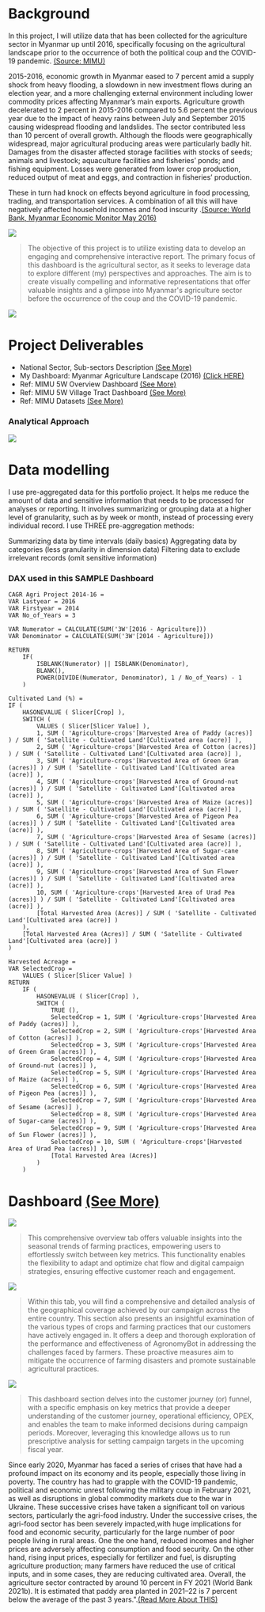 # Background

In this project, I will utilize data that has been collected for the agriculture sector in Myanmar up until 2016, specifically focusing on the agricultural landscape prior to the occurrence of both the political coup and the COVID-19 pandemic. [(Source: MIMU)](https://themimu.info/5w-maps-and-reports)

2015-2016, economic growth in Myanmar eased to 7 percent amid a supply shock from heavy flooding, a slowdown in new investment flows during an election year, and a more challenging external environment including lower commodity prices affecting Myanmar’s main exports. Agriculture growth decelerated to 2 percent in 2015-2016 compared to 5.6 percent the previous year due to the impact of heavy rains between July and September 2015 causing widespread flooding and landslides. The sector contributed less than 10 percent of overall growth. Although the floods were geographically widespread, major agricultural producing areas were particularly badly hit. Damages from the disaster affected storage facilities with stocks of seeds; animals and livestock; aquaculture facilities and fisheries’ ponds; and fishing equipment. Losses were generated from lower crop production, reduced output of meat and eggs, and contraction in fisheries’ production.

These in turn had knock on effects beyond agriculture in food processing, trading, and transportation services. A combination of all this will have negatively affected household incomes and food inscurity .[(Source: World Bank, Myanmar Economic Monitor May 2016)](https://bit.ly/3BGLvJQ)


![](./Diagrams/1_System_Architecture.png)

> The objective of this project is to utilize existing data to develop an engaging and comprehensive interactive report. The primary focus of this dashboard is the agricultural sector, as it seeks to leverage data to explore different (my) perspectives and approaches. The aim is to create visually compelling and informative representations that offer valuable insights and a glimpse into Myanmar's agriculture sector before the occurrence of the coup and the COVID-19 pandemic.

![](./Diagrams/2_System_Architecture.png)

# Project Deliverables
- National Sector, Sub-sectors Description [(See More)](https://bit.ly/41ZTrAu)
- My Dashboard: Myanmar Agriculture Landscape (2016) [(Click HERE)](https://bit.ly/45gkCK9)
- Ref: MIMU 5W Overview Dashboard [(See More)](https://themimu.info/5w-overview-dashboard)
- Ref: MIMU 5W Village Tract Dashboard [(See More)](https://themimu.info/5W_Dashboard_by_Village_Tract)
- Ref: MIMU Datasets [(See More)](https://themimu.info/baseline-datasets)


### Analytical Approach

![](./Diagrams/Prescriptive_Analytics.png)


# Data modelling
I use pre-aggregated data for this portfolio project. It helps me reduce the amount of data and sensitive information that needs to be processed for analyses or reporting. It involves summarizing or grouping data at a higher level of granularity, such as by week or month, instead of processing every individual record. I use THREE pre-aggregation methods:

Summarizing data by time intervals (daily basics)
Aggregating data by categories (less granularity in dimension data)
Filtering data to exclude irrelevant records (omit sensitive information)

[](./Diagrams/1_Data_Model.png)

### DAX used in this SAMPLE Dashboard

```
CAGR Agri Project 2014-16 = 
VAR Lastyear = 2016
VAR Firstyear = 2014
VAR No_of_Years = 3

VAR Numerator = CALCULATE(SUM('3W'[2016 - Agriculture]))
VAR Denominator = CALCULATE(SUM('3W'[2014 - Agriculture]))

RETURN
    IF(
        ISBLANK(Numerator) || ISBLANK(Denominator),
        BLANK(),
        POWER(DIVIDE(Numerator, Denominator), 1 / No_of_Years) - 1
    )
```
```
Cultivated Land (%) =
IF (
    HASONEVALUE ( Slicer[Crop] ),
    SWITCH (
        VALUES ( Slicer[Slicer Value] ),
        1, SUM ( 'Agriculture-crops'[Harvested Area of Paddy (acres)] ) / SUM ( 'Satellite - Cultivated Land'[Cultivated area (acre)] ),
        2, SUM ( 'Agriculture-crops'[Harvested Area of Cotton (acres)] ) / SUM ( 'Satellite - Cultivated Land'[Cultivated area (acre)] ),
        3, SUM ( 'Agriculture-crops'[Harvested Area of Green Gram (acres)] ) / SUM ( 'Satellite - Cultivated Land'[Cultivated area (acre)] ),
        4, SUM ( 'Agriculture-crops'[Harvested Area of Ground-nut (acres)] ) / SUM ( 'Satellite - Cultivated Land'[Cultivated area (acre)] ),
        5, SUM ( 'Agriculture-crops'[Harvested Area of Maize (acres)] ) / SUM ( 'Satellite - Cultivated Land'[Cultivated area (acre)] ),
        6, SUM ( 'Agriculture-crops'[Harvested Area of Pigeon Pea (acres)] ) / SUM ( 'Satellite - Cultivated Land'[Cultivated area (acre)] ),
        7, SUM ( 'Agriculture-crops'[Harvested Area of Sesame (acres)] ) / SUM ( 'Satellite - Cultivated Land'[Cultivated area (acre)] ),
        8, SUM ( 'Agriculture-crops'[Harvested Area of Sugar-cane (acres)] ) / SUM ( 'Satellite - Cultivated Land'[Cultivated area (acre)] ),
        9, SUM ( 'Agriculture-crops'[Harvested Area of Sun Flower (acres)] ) / SUM ( 'Satellite - Cultivated Land'[Cultivated area (acre)] ),
        10, SUM ( 'Agriculture-crops'[Harvested Area of Urad Pea (acres)] ) / SUM ( 'Satellite - Cultivated Land'[Cultivated area (acre)] ),
        [Total Harvested Area (Acres)] / SUM ( 'Satellite - Cultivated Land'[Cultivated area (acre)] )
    ),
    [Total Harvested Area (Acres)] / SUM ( 'Satellite - Cultivated Land'[Cultivated area (acre)] )
)

```
```
Harvested Acreage =
VAR SelectedCrop =
    VALUES ( Slicer[Slicer Value] )
RETURN
    IF (
        HASONEVALUE ( Slicer[Crop] ),
        SWITCH (
            TRUE (),
            SelectedCrop = 1, SUM ( 'Agriculture-crops'[Harvested Area of Paddy (acres)] ),
            SelectedCrop = 2, SUM ( 'Agriculture-crops'[Harvested Area of Cotton (acres)] ),
            SelectedCrop = 3, SUM ( 'Agriculture-crops'[Harvested Area of Green Gram (acres)] ),
            SelectedCrop = 4, SUM ( 'Agriculture-crops'[Harvested Area of Ground-nut (acres)] ),
            SelectedCrop = 5, SUM ( 'Agriculture-crops'[Harvested Area of Maize (acres)] ),
            SelectedCrop = 6, SUM ( 'Agriculture-crops'[Harvested Area of Pigeon Pea (acres)] ),
            SelectedCrop = 7, SUM ( 'Agriculture-crops'[Harvested Area of Sesame (acres)] ),
            SelectedCrop = 8, SUM ( 'Agriculture-crops'[Harvested Area of Sugar-cane (acres)] ),
            SelectedCrop = 9, SUM ( 'Agriculture-crops'[Harvested Area of Sun Flower (acres)] ),
            SelectedCrop = 10, SUM ( 'Agriculture-crops'[Harvested Area of Urad Pea (acres)] ),
            [Total Harvested Area (Acres)]
        )
    )
```
# Dashboard [(See More)](https://bit.ly/45gkCK9)
![](./Diagrams/1_Dashboard.png)
> This comprehensive overview tab offers valuable insights into the seasonal trends of farming practices, empowering users to effortlessly switch between key metrics. This functionality enables the flexibility to adapt and optimize chat flow and digital campaign strategies, ensuring effective customer reach and engagement.

![](./Diagrams/2_Dashboard.png)
> Within this tab, you will find a comprehensive and detailed analysis of the geographical coverage achieved by our campaign across the entire country. This section also presents an insightful examination of the various types of crops and farming practices that our customers have actively engaged in. It offers a deep and thorough exploration of the performance and effectiveness of AgronomyBot in addressing the challenges faced by farmers. These proactive measures aim to mitigate the occurrence of farming disasters and promote sustainable agricultural practices.

![](./Diagrams/3_Dashboard.png)
> This dashboard section delves into the customer journey (or) funnel, with a specific emphasis on key metrics that provide a deeper understanding of the customer journey, operational efficiency, OPEX, and enables the team to make informed decisions during campaign periods. Moreover, leveraging this knowledge allows us to run prescriptive analysis for setting campaign targets in the upcoming fiscal year.

Since early 2020, Myanmar has faced a series of crises that have had a profound impact on its economy and its people, especially those living in poverty. The country has had to grapple with the COVID-19 pandemic, political and economic unrest following the military coup in February 2021, as well as disruptions in global commodity markets due to the war in Ukraine. These successive crises have taken a significant toll on various sectors, particularly the agri-food industry. Under the successive crises, the agri-food sector has been severely impacted,with huge implications for food and economic security, particularly for the large number of poor people living in rural areas. One the one hand, reduced incomes and higher prices are adversely affecting consumption and food security. On the other hand, rising input prices, especially for fertilizer and fuel, is disrupting agriculture production; many farmers have reduced the use of critical inputs, and in some cases, they are reducing cultivated area. Overall, the agriculture sector contracted by around 10 percent in FY 2021 (World Bank 2021b). It is estimated that paddy area planted in 2021–22 is 7 percent below the average of the past 3 years.".[(Read More About THIS)](https://bit.ly/3LUldK4)